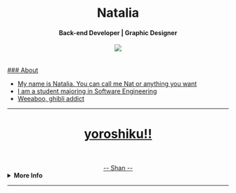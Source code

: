 <h1 align="center">Natalia</h1>
<h4 align="center">Back-end Developer <a href="/">|</a> Graphic Designer<a href="/"></h4>

<div align="center">
	<img src="https://raw.githubusercontent.com/Shanatta/nata/main/kaori.gif">
</div>

<br>
<br>
### About

- My name is Natalia. You can call me Nat or anything you want
- I am a student majoring in Software Engineering
- Weeaboo, ghibli addict
	
---------------------------------------------------------------------------------------------------------------------------------------------------------------------------------
	
<div align="center">
  <h1>yoroshiku!!</h1> 
 
   <br>
   <br>
    <a href="github.com/Shanatta" >-- Shan --</a>
 </div>

<details>
 <summary><b>More Info</b></summary>

### What I Learned
![Languages](https://skillicons.dev/icons?i=python,html,vercel)

---------------------------------------------------------------------------------------------------------------------------------------------------------------------------------
		
### Stats:

![](https://github-readme-stats.vercel.app/api?username=Shanatta&theme=dark&hide_border=true&include_all_commits=false&count_private=false)<br/>
![](https://github-readme-stats.vercel.app/api/top-langs/?username=Shanatta&theme=dark&hide_border=true&include_all_commits=false&count_private=false&layout=compact)
![](https://github-readme-streak-stats.herokuapp.com/?user=Shanatta&theme=dark&hide_border=true)<br/>
 </details>

---------------------------------------------------------------------------------------------------------------------------------------------------------------------------------
